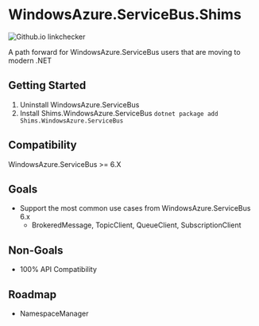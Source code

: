 # WindowsAzure.ServiceBus.Shims

![Github.io linkchecker](https://img.shields.io/nuget/v/Shims.WindowsAzure.ServiceBus)


A path forward for WindowsAzure.ServiceBus users that are moving to modern .NET

## Getting Started

1. Uninstall WindowsAzure.ServiceBus
2. Install Shims.WindowsAzure.ServiceBus `dotnet package add Shims.WindowsAzure.ServiceBus`

## Compatibility

WindowsAzure.ServiceBus >= 6.X

## Goals

- Support the most common use cases from WindowsAzure.ServiceBus 6.x
  - BrokeredMessage, TopicClient, QueueClient, SubscriptionClient 

## Non-Goals

- 100% API Compatibility

## Roadmap

- NamespaceManager
